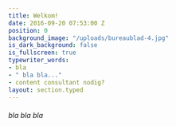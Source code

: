 ```yaml
---
title: Welkom!
date: 2016-09-20 07:53:00 Z
position: 0
background_image: "/uploads/bureaublad-4.jpg"
is_dark_background: false
is_fullscreen: true
typewriter_words:
- bla
- " bla bla..."
- content consultant nodig?
layout: section.typed
---
```


###### <span id="typed">bla bla bla</span>